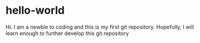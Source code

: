 # hello-world

Hi. 
I am a newbie to coding and this is my first git repository. 
Hopefully, I will learn enough to further develop this git repository
